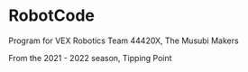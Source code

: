 # RobotCode
Program for VEX Robotics Team 44420X, The Musubi Makers

From the 2021 - 2022 season, Tipping Point

